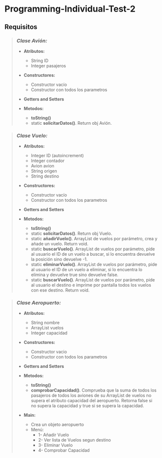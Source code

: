 # Programming-Individual-Test-2

## Requisitos

> ### ***Clase Avión:***
>
> - **Atributos:**
>   - String ID
>   - Integer pasajeros
>   
> - **Constructores:**
>   - Constructor vacío
>   - Constructor con todos los parametros
>   
> - **Getters and Setters**
> - **Metodos:**
>   - **toString()**
>   - static **solicitarDatos()**. Return obj Avión.

> ### ***Clase Vuelo:***
>
> - **Atributos:**
>   - Integer ID (autoincrement)
>   - Integer contador
>   - Avion avion
>   - String origen
>   - String destino
>
> - **Constructores:**
>   - Constructor vacío
>   - Constructor con todos los parametros
>
> - **Getters and Setters**
> - **Metodos:**
>   - **toString()**
>   - static **solicitarDatos()**. Return obj Vuelo.
>   - static **añadirVuelo()**. ArrayList de vuelos por parámetro, crea y añade un vuelo. Return void.
>   - static **buscarVuelo()**. ArrayList de vuelos por parámetro, pide al usuario el ID de un vuelo a buscar, si lo encuentra devuelve la posición sino devuelve -1.
>   - static **eliminarVuelo()**. ArrayList de vuelos por parámetro, pide al usuario el ID de un vuelo a eliminar, si lo encuentra lo elimina y devuelve true sino devuelve false.
>   - static **buscarVuelo()**. ArrayList de vuelos por parámetro, pide al usuario el destino e imprime por pantalla todos los vuelos con ese destino. Return void.

> ### ***Clase Aeropuerto:***
>
> - **Atributos:**
>   - String nombre
>   - ArrayList vuelos
>   - Integer capacidad
>   
> - **Constructores:**
>   - Constructor vacio
>   - Constructor con todos los parametros
>
> - **Getters and Setters**
> - **Metodos:**
>   - **toString()**
>   - **comprobarCapacidad()**. Comprueba que la suma de todos los pasajeros de todos los aviones de su ArrayList de vuelos no supera el atributo capacidad del aeropuerto. Retorna false si no supera la capacidad y true si se supera la capacidad.
>
> - **Main:**
>   - Crea un objeto aeropuerto
>   - Menú:
>     - 1- Añadir Vuelo
>     - 2- Ver lista de Vuelos segun destino
>     - 3- Eliminar Vuelo
>     - 4- Comprobar Capacidad








